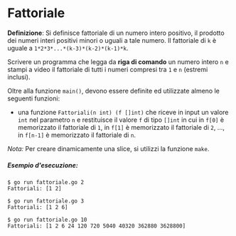 # Fattoriale

**Definizione**: Si definisce fattoriale di un numero intero positivo, il prodotto dei numeri interi positivi minori o uguali a tale numero. Il fattoriale di `k` è uguale a `1*2*3*...*(k-3)*(k-2)*(k-1)*k`.

Scrivere un programma che legga da **riga di comando** un numero intero `n` e stampi a video il fattoriale di tutti i numeri compresi tra `1` e `n` (estremi inclusi).

Oltre alla funzione `main()`, devono essere definite ed utilizzate almeno le seguenti funzioni:
* una funzione `Fattoriali(n int) (f []int)` che riceve in input un valore `int` nel parametro `n` e restituisce il valore `f` di tipo `[]int` in cui in `f[0]` è memorizzato il fattoriale di `1`, in `f[1]` è memorizzato il fattoriale di `2`, ..., in `f[n-1]` è memorizzato il fattoriale di `n`.

*Nota:* Per creare dinamicamente una slice, si utilizzi la funzione `make`.

##### Esempio d'esecuzione:

```text
$ go run fattoriale.go 2
Fattoriali: [1 2]

$ go run fattoriale.go 3
Fattoriali: [1 2 6]

$ go run fattoriale.go 10
Fattoriali: [1 2 6 24 120 720 5040 40320 362880 3628800]
```
